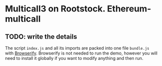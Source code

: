 # Multicall3 on Rootstock. Ethereum-multicall

## TODO: write the details

The script `index.js` and all its imports are packed into one file `bundle.js` with [Browserify](https://browserify.org/). Browserify is not needed to run the demo, however you will need to install it globally if you want to modify anything and then run.

